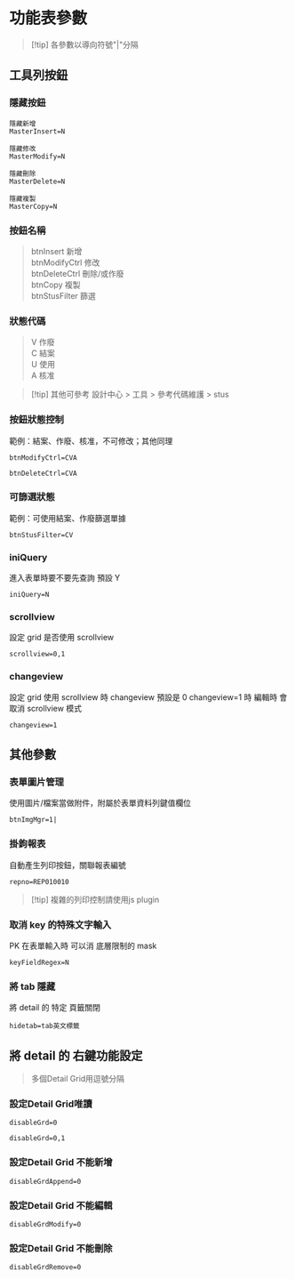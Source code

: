 # 功能表參數

> [!tip] 各參數以導向符號"|"分隔

## 工具列按鈕


### 隱藏按鈕

```
隱藏新增
MasterInsert=N

隱藏修改
MasterModify=N

隱藏刪除
MasterDelete=N

隱藏複製
MasterCopy=N
```

### 按鈕名稱

> btnInsert 新增 \
> btnModifyCtrl 修改 \
> btnDeleteCtrl 刪除/或作廢 \
> btnCopy 複製 \
> btnStusFilter 篩選

### 狀態代碼

> V 作廢 \
> C 結案 \
> U 使用 \
> A 核准

> [!tip] 其他可參考 設計中心 > 工具 > 參考代碼維護 > stus

### 按鈕狀態控制

範例：結案、作廢、核准，不可修改；其他同理
```
btnModifyCtrl=CVA

btnDeleteCtrl=CVA
```

### 可篩選狀態
範例：可使用結案、作廢篩選單據
```
btnStusFilter=CV
```

### iniQuery

進入表單時要不要先查詢
預設 Y
```
iniQuery=N
```

### scrollview

設定 grid 是否使用 scrollview
```
scrollview=0,1
```

### changeview

設定 grid 使用 scrollview 時 changeview 預設是 0
changeview=1 時 編輯時 會取消 scrollview 模式
```
changeview=1
```

## 其他參數

### 表單圖片管理

使用圖片/檔案當做附件，附屬於表單資料列鍵值欄位

```
btnImgMgr=1|
```

### 掛鉤報表

自動產生列印按鈕，關聯報表編號

```
repno=REP010010
```

> [!tip] 複雜的列印控制請使用js plugin
>

### 取消 key 的特殊文字輸入
PK 在表單輸入時 可以消 底層限制的 mask

```
keyFieldRegex=N
```

### 將 tab 隱藏
將 detail 的 特定 頁籤關閉

```
hidetab=tab英文標籤
```

## 將 detail 的 右鍵功能設定

> 多個Detail Grid用逗號分隔

### 設定Detail Grid唯讀 

```
disableGrd=0

disableGrd=0,1
```

### 設定Detail Grid 不能新增

```
disableGrdAppend=0
```

### 設定Detail Grid 不能編輯

```
disableGrdModify=0
```

### 設定Detail Grid 不能刪除

```
disableGrdRemove=0
```
